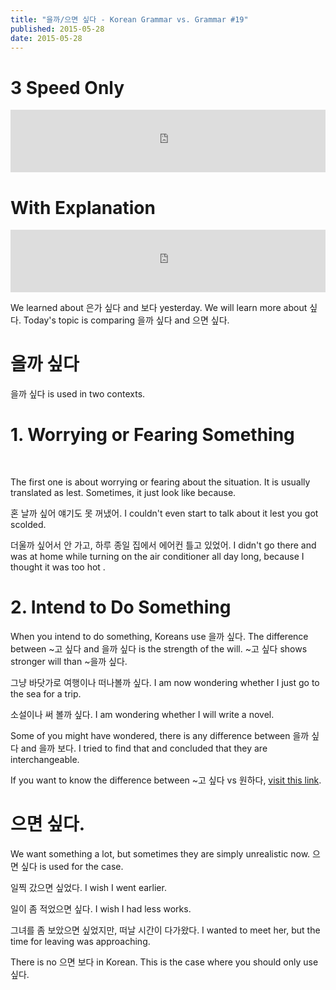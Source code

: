 ```yaml
---
title: "을까/으면 싶다 - Korean Grammar vs. Grammar #19"
published: 2015-05-28
date: 2015-05-28
---
```


#  3 Speed Only

<iframe id="audio_iframe" src="https://www.podbean.com/media/player/sq93f-564e6d?skin=7" width="100%" height="100" frameborder="0" scrolling="no"></iframe>

#  With Explanation

<iframe id="audio_iframe" src="https://www.podbean.com/media/player/28ja4-564e6f?skin=7" width="100%" height="100" frameborder="0" scrolling="no"></iframe>

We learned about 은가 싶다 and 보다 yesterday. We will learn more about 싶다. Today's topic is comparing 을까 싶다 and 으면 싶다.

#  을까 싶다

을까 싶다 is used in two contexts.

#  1. Worrying or Fearing Something

&nbsp;

The first one is about worrying or fearing about the situation. It is usually translated as lest. Sometimes, it just look like because.

혼 날까 싶어 얘기도 못 꺼냈어.
I couldn't even start to talk about it lest you got scolded.

더울까 싶어서 안 가고, 하루 종일 집에서 에어컨 틀고 있었어.
I didn't go there and was at home while turning on the air conditioner all day long, because I thought it was too hot .

#  2. Intend to Do Something

When you intend to do something, Koreans use 을까 싶다. The difference between ~고 싶다 and 을까 싶다 is the strength of the will. ~고 싶다 shows stronger will than ~을까 싶다.

그냥 바닷가로 여행이나 떠나볼까 싶다.
I am now wondering whether I just go to the sea for a trip.

소설이나 써 볼까 싶다.
I am wondering whether I will write a novel.

Some of you might have wondered, there is any difference between 을까 싶다 and 을까 보다. I tried to find that and concluded that they are interchangeable.

If you want to know the difference between ~고 싶다 vs 원하다, [visit this link](/%EC%9B%90%ED%95%98%EB%8B%A4%EC%8B%B6%EB%8B%A4-korean-words-vs-words-6/).

#  으면 싶다.

We want something a lot, but sometimes they are simply unrealistic now. 으면 싶다 is used for the case.

일찍 갔으면 싶었다.
I wish I went earlier.

일이 좀 적었으면 싶다.
I wish I had less works.

그녀를 좀 보았으면 싶었지만, 떠날 시간이 다가왔다.
I wanted to meet her, but the time for leaving was approaching.

There is no 으면 보다 in Korean. This is the case where you should only use 싶다.